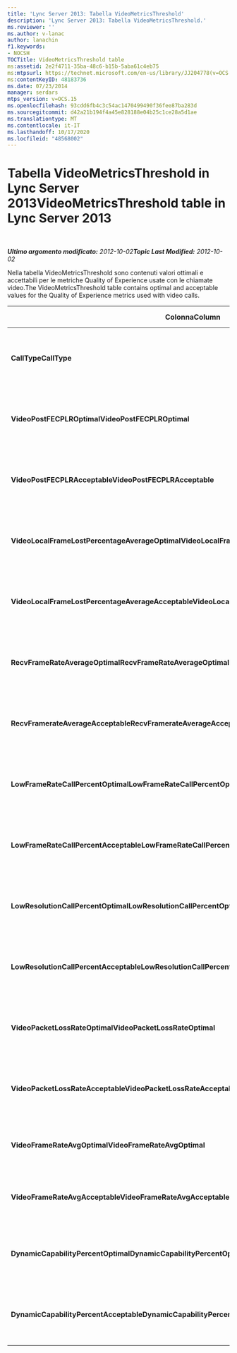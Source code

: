 ```yaml
---
title: 'Lync Server 2013: Tabella VideoMetricsThreshold'
description: 'Lync Server 2013: Tabella VideoMetricsThreshold.'
ms.reviewer: ''
ms.author: v-lanac
author: lanachin
f1.keywords:
- NOCSH
TOCTitle: VideoMetricsThreshold table
ms:assetid: 2e2f4711-35ba-48c6-b15b-5aba61c4eb75
ms:mtpsurl: https://technet.microsoft.com/en-us/library/JJ204778(v=OCS.15)
ms:contentKeyID: 48183736
ms.date: 07/23/2014
manager: serdars
mtps_version: v=OCS.15
ms.openlocfilehash: 93cdd6fb4c3c54ac1470499490f36fee87ba283d
ms.sourcegitcommit: d42a21b194f4a45e828188e04b25c1ce28a5d1ae
ms.translationtype: MT
ms.contentlocale: it-IT
ms.lasthandoff: 10/17/2020
ms.locfileid: "48568002"
---
```

# <a name="videometricsthreshold-table-in-lync-server-2013"></a><span data-ttu-id="4e040-103">Tabella VideoMetricsThreshold in Lync Server 2013</span><span class="sxs-lookup"><span data-stu-id="4e040-103">VideoMetricsThreshold table in Lync Server 2013</span></span>

<div data-xmlns="http://www.w3.org/1999/xhtml">

<div class="topic" data-xmlns="http://www.w3.org/1999/xhtml" data-msxsl="urn:schemas-microsoft-com:xslt" data-cs="https://msdn.microsoft.com/">

<div data-asp="https://msdn2.microsoft.com/asp">



</div>

<div id="mainSection">

<div id="mainBody">

<span> </span>

<span data-ttu-id="4e040-104">_**Ultimo argomento modificato:** 2012-10-02_</span><span class="sxs-lookup"><span data-stu-id="4e040-104">_**Topic Last Modified:** 2012-10-02_</span></span>

<span data-ttu-id="4e040-105">Nella tabella VideoMetricsThreshold sono contenuti valori ottimali e accettabili per le metriche Quality of Experience usate con le chiamate video.</span><span class="sxs-lookup"><span data-stu-id="4e040-105">The VideoMetricsThreshold table contains optimal and acceptable values for the Quality of Experience metrics used with video calls.</span></span>


<table>
<colgroup>
<col style="width: 25%" />
<col style="width: 25%" />
<col style="width: 25%" />
<col style="width: 25%" />
</colgroup>
<thead>
<tr class="header">
<th><span data-ttu-id="4e040-106"><strong>Colonna</strong></span><span class="sxs-lookup"><span data-stu-id="4e040-106"><strong>Column</strong></span></span></th>
<th><span data-ttu-id="4e040-107"><strong>Tipo di dati</strong></span><span class="sxs-lookup"><span data-stu-id="4e040-107"><strong>Data Type</strong></span></span></th>
<th><span data-ttu-id="4e040-108"><strong>Chiave/indice</strong></span><span class="sxs-lookup"><span data-stu-id="4e040-108"><strong>Key/Index</strong></span></span></th>
<th><span data-ttu-id="4e040-109"><strong>Dettagli</strong></span><span class="sxs-lookup"><span data-stu-id="4e040-109"><strong>Details</strong></span></span></th>
</tr>
</thead>
<tbody>
<tr class="odd">
<td><p><span data-ttu-id="4e040-110"><strong>CallType</strong></span><span class="sxs-lookup"><span data-stu-id="4e040-110"><strong>CallType</strong></span></span></p></td>
<td><p><span data-ttu-id="4e040-111">int</span><span class="sxs-lookup"><span data-stu-id="4e040-111">int</span></span></p></td>
<td><p><span data-ttu-id="4e040-112">Principale</span><span class="sxs-lookup"><span data-stu-id="4e040-112">Primary</span></span></p></td>
<td><p><span data-ttu-id="4e040-113">Tipo di chiamata effettuata.</span><span class="sxs-lookup"><span data-stu-id="4e040-113">Type of call that was placed.</span></span></p></td>
</tr>
<tr class="even">
<td><p><span data-ttu-id="4e040-114"><strong>VideoPostFECPLROptimal</strong></span><span class="sxs-lookup"><span data-stu-id="4e040-114"><strong>VideoPostFECPLROptimal</strong></span></span></p></td>
<td><p><span data-ttu-id="4e040-115">Decimal (5, 2)</span><span class="sxs-lookup"><span data-stu-id="4e040-115">decimal(5,2)</span></span></p></td>
<td></td>
<td><p><span data-ttu-id="4e040-116">Il valore predefinito è 0.05.</span><span class="sxs-lookup"><span data-stu-id="4e040-116">The default value is 0.05.</span></span></p></td>
</tr>
<tr class="odd">
<td><p><span data-ttu-id="4e040-117"><strong>VideoPostFECPLRAcceptable</strong></span><span class="sxs-lookup"><span data-stu-id="4e040-117"><strong>VideoPostFECPLRAcceptable</strong></span></span></p></td>
<td><p><span data-ttu-id="4e040-118">Decimal (5, 2)</span><span class="sxs-lookup"><span data-stu-id="4e040-118">decimal(5,2)</span></span></p></td>
<td></td>
<td><p><span data-ttu-id="4e040-119">Il valore predefinito è 0.10.</span><span class="sxs-lookup"><span data-stu-id="4e040-119">The default value is 0.10.</span></span></p></td>
</tr>
<tr class="even">
<td><p><span data-ttu-id="4e040-120"><strong>VideoLocalFrameLostPercentageAverageOptimal</strong></span><span class="sxs-lookup"><span data-stu-id="4e040-120"><strong>VideoLocalFrameLostPercentageAverageOptimal</strong></span></span></p></td>
<td><p><span data-ttu-id="4e040-121">Decimal (5, 2)</span><span class="sxs-lookup"><span data-stu-id="4e040-121">decimal(5,2)</span></span></p></td>
<td></td>
<td><p><span data-ttu-id="4e040-122">Il valore predefinito è 5.0.</span><span class="sxs-lookup"><span data-stu-id="4e040-122">The default value is 5.0.</span></span></p></td>
</tr>
<tr class="odd">
<td><p><span data-ttu-id="4e040-123"><strong>VideoLocalFrameLostPercentageAverageAcceptable</strong></span><span class="sxs-lookup"><span data-stu-id="4e040-123"><strong>VideoLocalFrameLostPercentageAverageAcceptable</strong></span></span></p></td>
<td><p><span data-ttu-id="4e040-124">Decimal (5, 2)</span><span class="sxs-lookup"><span data-stu-id="4e040-124">decimal(5,2)</span></span></p></td>
<td></td>
<td><p><span data-ttu-id="4e040-125">Il valore predefinito è 10.0.</span><span class="sxs-lookup"><span data-stu-id="4e040-125">The default value is 10.0.</span></span></p></td>
</tr>
<tr class="even">
<td><p><span data-ttu-id="4e040-126"><strong>RecvFrameRateAverageOptimal</strong></span><span class="sxs-lookup"><span data-stu-id="4e040-126"><strong>RecvFrameRateAverageOptimal</strong></span></span></p></td>
<td><p><span data-ttu-id="4e040-127">decimale (9, 4)</span><span class="sxs-lookup"><span data-stu-id="4e040-127">decimal(9,4)</span></span></p></td>
<td></td>
<td><p><span data-ttu-id="4e040-128">Il valore predefinito è 12.0000.</span><span class="sxs-lookup"><span data-stu-id="4e040-128">The default value is 12.0000.</span></span></p></td>
</tr>
<tr class="odd">
<td><p><span data-ttu-id="4e040-129"><strong>RecvFramerateAverageAcceptable</strong></span><span class="sxs-lookup"><span data-stu-id="4e040-129"><strong>RecvFramerateAverageAcceptable</strong></span></span></p></td>
<td><p><span data-ttu-id="4e040-130">decimale (9, 4)</span><span class="sxs-lookup"><span data-stu-id="4e040-130">decimal(9,4)</span></span></p></td>
<td></td>
<td><p><span data-ttu-id="4e040-131">Il valore predefinito è 7.0000.</span><span class="sxs-lookup"><span data-stu-id="4e040-131">The default value is 7.0000.</span></span></p></td>
</tr>
<tr class="even">
<td><p><span data-ttu-id="4e040-132"><strong>LowFrameRateCallPercentOptimal</strong></span><span class="sxs-lookup"><span data-stu-id="4e040-132"><strong>LowFrameRateCallPercentOptimal</strong></span></span></p></td>
<td><p><span data-ttu-id="4e040-133">Decimal (5, 2)</span><span class="sxs-lookup"><span data-stu-id="4e040-133">decimal(5,2)</span></span></p></td>
<td></td>
<td><p><span data-ttu-id="4e040-134">Il valore predefinito è 5.0.</span><span class="sxs-lookup"><span data-stu-id="4e040-134">The default value is 5.0.</span></span></p></td>
</tr>
<tr class="odd">
<td><p><span data-ttu-id="4e040-135"><strong>LowFrameRateCallPercentAcceptable</strong></span><span class="sxs-lookup"><span data-stu-id="4e040-135"><strong>LowFrameRateCallPercentAcceptable</strong></span></span></p></td>
<td><p><span data-ttu-id="4e040-136">Decimal (5, 2)</span><span class="sxs-lookup"><span data-stu-id="4e040-136">decimal(5,2)</span></span></p></td>
<td></td>
<td><p><span data-ttu-id="4e040-137">Il valore predefinito è 10.0/</span><span class="sxs-lookup"><span data-stu-id="4e040-137">The default value is 10.0/</span></span></p></td>
</tr>
<tr class="even">
<td><p><span data-ttu-id="4e040-138"><strong>LowResolutionCallPercentOptimal</strong></span><span class="sxs-lookup"><span data-stu-id="4e040-138"><strong>LowResolutionCallPercentOptimal</strong></span></span></p></td>
<td><p><span data-ttu-id="4e040-139">Decimal (5, 2)</span><span class="sxs-lookup"><span data-stu-id="4e040-139">decimal(5,2)</span></span></p></td>
<td></td>
<td><p><span data-ttu-id="4e040-140">Il valore predefinito è 5.0.</span><span class="sxs-lookup"><span data-stu-id="4e040-140">The default value is 5.0.</span></span></p></td>
</tr>
<tr class="odd">
<td><p><span data-ttu-id="4e040-141"><strong>LowResolutionCallPercentAcceptable</strong></span><span class="sxs-lookup"><span data-stu-id="4e040-141"><strong>LowResolutionCallPercentAcceptable</strong></span></span></p></td>
<td><p><span data-ttu-id="4e040-142">Decimal (5, 2)</span><span class="sxs-lookup"><span data-stu-id="4e040-142">decimal(5,2)</span></span></p></td>
<td></td>
<td><p><span data-ttu-id="4e040-143">Il valore predefinito è 10.0.</span><span class="sxs-lookup"><span data-stu-id="4e040-143">The default value is 10.0.</span></span></p></td>
</tr>
<tr class="even">
<td><p><span data-ttu-id="4e040-144"><strong>VideoPacketLossRateOptimal</strong></span><span class="sxs-lookup"><span data-stu-id="4e040-144"><strong>VideoPacketLossRateOptimal</strong></span></span></p></td>
<td><p><span data-ttu-id="4e040-145">foat</span><span class="sxs-lookup"><span data-stu-id="4e040-145">foat</span></span></p></td>
<td></td>
<td><p><span data-ttu-id="4e040-146">Il valore predefinito è 0.05.</span><span class="sxs-lookup"><span data-stu-id="4e040-146">The default value is 0.05.</span></span></p></td>
</tr>
<tr class="odd">
<td><p><span data-ttu-id="4e040-147"><strong>VideoPacketLossRateAcceptable</strong></span><span class="sxs-lookup"><span data-stu-id="4e040-147"><strong>VideoPacketLossRateAcceptable</strong></span></span></p></td>
<td><p><span data-ttu-id="4e040-148">galleggiante</span><span class="sxs-lookup"><span data-stu-id="4e040-148">float</span></span></p></td>
<td></td>
<td><p><span data-ttu-id="4e040-149">Il valore predefinito è 0.10.</span><span class="sxs-lookup"><span data-stu-id="4e040-149">The default value is 0.10.</span></span></p></td>
</tr>
<tr class="even">
<td><p><span data-ttu-id="4e040-150"><strong>VideoFrameRateAvgOptimal</strong></span><span class="sxs-lookup"><span data-stu-id="4e040-150"><strong>VideoFrameRateAvgOptimal</strong></span></span></p></td>
<td><p><span data-ttu-id="4e040-151">galleggiante</span><span class="sxs-lookup"><span data-stu-id="4e040-151">float</span></span></p></td>
<td></td>
<td><p><span data-ttu-id="4e040-152">Il valore predefinito è 12.</span><span class="sxs-lookup"><span data-stu-id="4e040-152">The default value is 12.</span></span></p></td>
</tr>
<tr class="odd">
<td><p><span data-ttu-id="4e040-153"><strong>VideoFrameRateAvgAcceptable</strong></span><span class="sxs-lookup"><span data-stu-id="4e040-153"><strong>VideoFrameRateAvgAcceptable</strong></span></span></p></td>
<td><p><span data-ttu-id="4e040-154">galleggiante</span><span class="sxs-lookup"><span data-stu-id="4e040-154">float</span></span></p></td>
<td></td>
<td><p><span data-ttu-id="4e040-155">Il valore predefinito è 7.</span><span class="sxs-lookup"><span data-stu-id="4e040-155">The default value is 7.</span></span></p></td>
</tr>
<tr class="even">
<td><p><span data-ttu-id="4e040-156"><strong>DynamicCapabilityPercentOptimal</strong></span><span class="sxs-lookup"><span data-stu-id="4e040-156"><strong>DynamicCapabilityPercentOptimal</strong></span></span></p></td>
<td><p><span data-ttu-id="4e040-157">Decimal (5, 2)</span><span class="sxs-lookup"><span data-stu-id="4e040-157">decimal(5,2)</span></span></p></td>
<td></td>
<td><p><span data-ttu-id="4e040-158">Il valore predefinito è 5.00.</span><span class="sxs-lookup"><span data-stu-id="4e040-158">The default value is 5.00.</span></span></p></td>
</tr>
<tr class="odd">
<td><p><span data-ttu-id="4e040-159"><strong>DynamicCapabilityPercentAcceptable</strong></span><span class="sxs-lookup"><span data-stu-id="4e040-159"><strong>DynamicCapabilityPercentAcceptable</strong></span></span></p></td>
<td><p><span data-ttu-id="4e040-160">Decimal (5, 2)</span><span class="sxs-lookup"><span data-stu-id="4e040-160">decimal(5,2)</span></span></p></td>
<td></td>
<td><p><span data-ttu-id="4e040-161">Il valore predefinito è 10.00.</span><span class="sxs-lookup"><span data-stu-id="4e040-161">The default value is 10.00.</span></span></p></td>
</tr>
</tbody>
</table>


</div>

<span> </span>

</div>

</div>

</div>

